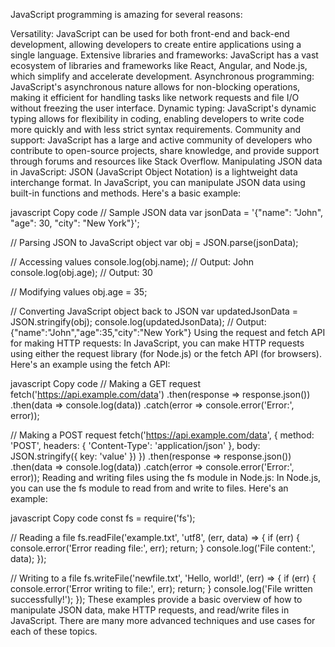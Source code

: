JavaScript programming is amazing for several reasons:

Versatility: JavaScript can be used for both front-end and back-end development, allowing developers to create entire applications using a single language.
Extensive libraries and frameworks: JavaScript has a vast ecosystem of libraries and frameworks like React, Angular, and Node.js, which simplify and accelerate development.
Asynchronous programming: JavaScript's asynchronous nature allows for non-blocking operations, making it efficient for handling tasks like network requests and file I/O without freezing the user interface.
Dynamic typing: JavaScript's dynamic typing allows for flexibility in coding, enabling developers to write code more quickly and with less strict syntax requirements.
Community and support: JavaScript has a large and active community of developers who contribute to open-source projects, share knowledge, and provide support through forums and resources like Stack Overflow.
Manipulating JSON data in JavaScript:
JSON (JavaScript Object Notation) is a lightweight data interchange format. In JavaScript, you can manipulate JSON data using built-in functions and methods. Here's a basic example:

javascript
Copy code
// Sample JSON data
var jsonData = '{"name": "John", "age": 30, "city": "New York"}';

// Parsing JSON to JavaScript object
var obj = JSON.parse(jsonData);

// Accessing values
console.log(obj.name); // Output: John
console.log(obj.age); // Output: 30

// Modifying values
obj.age = 35;

// Converting JavaScript object back to JSON
var updatedJsonData = JSON.stringify(obj);
console.log(updatedJsonData); // Output: {"name":"John","age":35,"city":"New York"}
Using the request and fetch API for making HTTP requests:
In JavaScript, you can make HTTP requests using either the request library (for Node.js) or the fetch API (for browsers). Here's an example using the fetch API:

javascript
Copy code
// Making a GET request
fetch('https://api.example.com/data')
  .then(response => response.json())
  .then(data => console.log(data))
  .catch(error => console.error('Error:', error));

// Making a POST request
fetch('https://api.example.com/data', {
  method: 'POST',
  headers: {
    'Content-Type': 'application/json'
  },
  body: JSON.stringify({ key: 'value' })
})
  .then(response => response.json())
  .then(data => console.log(data))
  .catch(error => console.error('Error:', error));
Reading and writing files using the fs module in Node.js:
In Node.js, you can use the fs module to read from and write to files. Here's an example:

javascript
Copy code
const fs = require('fs');

// Reading a file
fs.readFile('example.txt', 'utf8', (err, data) => {
  if (err) {
    console.error('Error reading file:', err);
    return;
  }
  console.log('File content:', data);
});

// Writing to a file
fs.writeFile('newfile.txt', 'Hello, world!', (err) => {
  if (err) {
    console.error('Error writing to file:', err);
    return;
  }
  console.log('File written successfully!');
});
These examples provide a basic overview of how to manipulate JSON data, make HTTP requests, and read/write files in JavaScript. There are many more advanced techniques and use cases for each of these topics.
